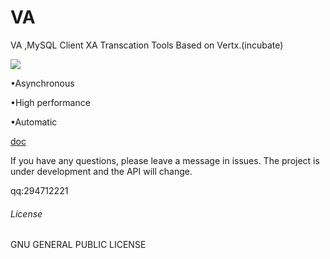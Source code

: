 # VA

VA ,MySQL Client XA Transcation Tools Based on Vertx.(incubate)

![](https://github.com/junwen12221/VA/workflows/maven/badge.svg)

•Asynchronous

•High performance

•Automatic

[doc](https://github.com/junwen12221/VA/wiki)

If you have any questions, please leave a message in issues.
The project is under development and the API will change.

qq:294712221



###### License

GNU GENERAL PUBLIC LICENSE
